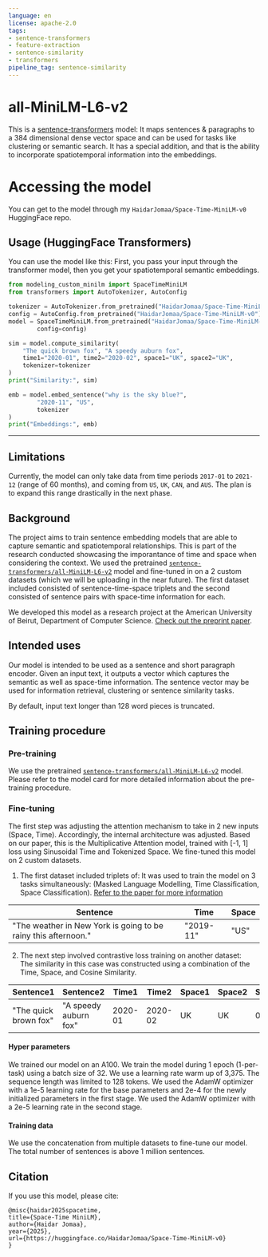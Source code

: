```yaml
---
language: en
license: apache-2.0
tags:
- sentence-transformers
- feature-extraction
- sentence-similarity
- transformers
pipeline_tag: sentence-similarity
---
```



# all-MiniLM-L6-v2
This is a [sentence-transformers](https://www.SBERT.net) model: It maps sentences & paragraphs to a 384 dimensional dense vector space and can be used for tasks like clustering or semantic search. It has a special addition, and that is the ability to incorporate spatiotemporal information into the embeddings.

# Accessing the model
You can get to the model through my `HaidarJomaa/Space-Time-MiniLM-v0` HuggingFace repo.

## Usage (HuggingFace Transformers)
You can use the model like this: First, you pass your input through the transformer model, then you get your spatiotemporal semantic embeddings.

```python
from modeling_custom_minilm import SpaceTimeMiniLM
from transformers import AutoTokenizer, AutoConfig

tokenizer = AutoTokenizer.from_pretrained("HaidarJomaa/Space-Time-MiniLM-v0")
config = AutoConfig.from_pretrained("HaidarJomaa/Space-Time-MiniLM-v0")
model = SpaceTimeMiniLM.from_pretrained("HaidarJomaa/Space-Time-MiniLM-v0",
        config=config)

sim = model.compute_similarity(
    "The quick brown fox", "A speedy auburn fox",
    time1="2020-01", time2="2020-02", space1="UK", space2="UK",
    tokenizer=tokenizer
)
print("Similarity:", sim)

emb = model.embed_sentence("why is the sky blue?",
        "2020-11", "US",
        tokenizer
)
print("Embeddings:", emb)
```

------

## Limitations

Currently, the model can only take data from time periods `2017-01` to `2021-12` (range of 60 months), and coming from
`US`, `UK`, `CAN`, and `AUS`.
The plan is to expand this range drastically in the next phase.

## Background

The project aims to train sentence embedding models that are able to capture
semantic and spatiotemporal relationships. This is part of the research conducted showcasing
the imporantance of time and space when considering the context. We used the pretrained [`sentence-transformers/all-MiniLM-L6-v2`](https://huggingface.co/sentence-transformers/all-MiniLM-L6-v2) model and fine-tuned in on a 
2 custom datasets (which we will be uploading in the near future). The first dataset included consisted of sentence-time-space triplets and the second consisted of sentence pairs with space-time information for each.

We developed this model as a research project at the American University of Beirut, Department of Computer Science.
[Check out the preprint paper](https://drive.google.com/file/d/1pcz5ckoBkP4wQ7ojY5r14g1LXoYaqL_1/view?usp=drive_link).

## Intended uses

Our model is intended to be used as a sentence and short paragraph encoder. Given an input text, it outputs a vector which captures 
the semantic as well as space-time information. The sentence vector may be used for information retrieval, clustering or sentence similarity tasks.

By default, input text longer than 128 word pieces is truncated.


## Training procedure

### Pre-training 

We use the pretrained [`sentence-transformers/all-MiniLM-L6-v2`](https://huggingface.co/sentence-transformers/all-MiniLM-L6-v2) model. Please refer to the model card for more detailed information about the pre-training procedure.

### Fine-tuning 

The first step was adjusting the attention mechanism to take in 2 new inputs (Space, Time). Accordingly, the internal architecture was adjusted.
Based on our paper, this is the Multiplicative Attention model, trained with [-1, 1] loss using Sinusoidal Time and Tokenized Space.
We fine-tuned this model on 2 custom datasets.
1. The first dataset included triplets of:
It was used to train the model on 3 tasks simultaneously: (Masked Language Modelling, Time Classification, Space Classification).
[Refer to the paper for more information](https://drive.google.com/file/d/1pcz5ckoBkP4wQ7ojY5r14g1LXoYaqL_1/view?usp=drive_link)

| Sentence                                                       | Time      | Space     |
|----------------------------------------------------------------|-----------|-----------|
| "The weather in New York is going to be rainy this afternoon." | "2019-11" | "US"      |

2. The next step involved contrastive loss training on another dataset:  
The similarity in this case was constructed using a combination of the Time, Space, and Cosine Similarity.

| Sentence1             | Sentence2             | Time1    | Time2    | Space1 | Space2 | Similarity |
|-----------------------|-----------------------|----------|----------|--------|--------|------------|
| "The quick brown fox" | "A speedy auburn fox" | 2020-01  | 2020-02  | UK     | UK     | 0.91       |


#### Hyper parameters

We trained our model on an A100. We train the model during 1 epoch (1-per-task) using a batch size of 32.
We use a learning rate warm up of 3,375. The sequence length was limited to 128 tokens. We used the AdamW optimizer with
a 1e-5 learning rate for the base parameters and 2e-4 for the newly initialized parameters in the first stage. 
We used the AdamW optimizer with a 2e-5 learning rate in the second stage.

#### Training data

We use the concatenation from multiple datasets to fine-tune our model. The total number of sentences is above 1 million sentences.

## Citation

If you use this model, please cite:
```
@misc{haidar2025spacetime,
title={Space-Time MiniLM},
author={Haidar Jomaa},
year={2025},
url={https://huggingface.co/HaidarJomaa/Space-Time-MiniLM-v0}
}
```
